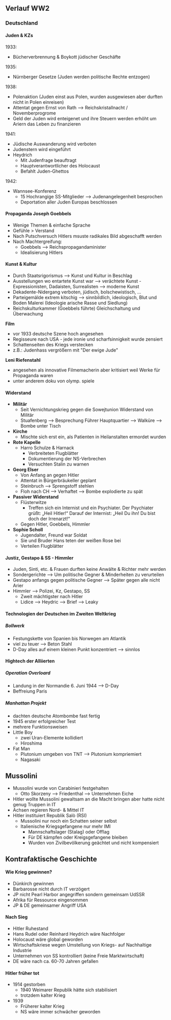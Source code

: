 ## Verlauf WW2
### Deutschland
#### Juden & KZs
1933:
- Bücherverbrennung & Boykott jüdischer Geschäfte

1935:
- Nürnberger Gesetze (Juden werden politische Rechte entzogen)

1938:
- Polenaktion (Juden einst aus Polen, wurden ausgewiesen aber durften nicht in Polen einreisen)
- Attentat gegen Ernst von Rath --> Reichskristallnacht / Novemberprogrome
- Geld der Juden wird enteigenet und ihre Steuern werden erhöht um Ariern das Leben zu finanzieren

1941:
- Jüdische Auswanderung wird verboten
- Judenstern wird eingeführt
- Heydrich
	- Mit Judenfrage beauftragt
	- Hauptverantwortlicher des Holocaust
	- Befahlt Juden-Ghettos

1942:
- Wannsee-Konferenz
	- 15 Hochrangige SS-Mitglieder --> Judenangelegenheit besprochen
	- Deportation aller Juden Europas beschlossen

#### Propaganda Joseph Goebbels
- Wenige Themen & einfache Sprache
- Gefühle > Verstand
- Nach Putschversuch Hitlers msuste radikales Bild abgeschafft werden
- Nach Machtergreifung:
	- Goebbels --> Reichspropagandaminister
	- Idealisierung Hitlers

#### Kunst & Kultur
-   Durch Staatsrigorismus --> Kunst und Kultur in Beschlag
-   Ausstellungen wo entartete Kunst war --> verächtete Kunst - Expressionisten, Dadaisten, Surrealisten --> moderne Kunst
-   Dekadente-Nidergang verboten, jüdisch, bolschewistisch, …
-   Parteigemälde extrem kitschig --> sinnbildlich, ideologisch, Blut und Boden Malerei (Ideologie arische Rasse und Siedlung)
-   Reichskulturkammer (Goebbels führte) Gleichschaltung und Überwachung

**Film**
-   vor 1933 deutsche Szene hoch angesehen
-   Regisseure nach USA - jede ironie und scharfsinnigkeit wurde zensiert
-   Schattenseiten des Kriegs verstecken
-   z.B.: Judenhass vergrößern mit "Der ewige Jude"

**Leni Riefenstahl**
-   angesehen als innovative Filmemacherin aber kritisiert weil Werke für Propaganda waren
-   unter anderem doku von olymp. spiele
  
#### Widerstand
- __Militär__
	- Seit Vernichtungskrieg gegen die Sowejtunion Widerstand von Militär
	- Stuafenberg --> Besprechung Führer Hauptquartier -->  Walküre --> Bombe unter Tisch
- __Kirche__
	- Mischte sich erst ein, als Patienten in Heilanstalten ermordet wurden
- __Rote Kapelle__
	- Harro Schulze & Harnack
		- Verbreiteten Flugblätter
		- Dokumentierung der NS-Verbrechen
		- Versuchten Stalin zu warnen
- __Georg Elser__
	- Von Anfang an gegen Hitler
	- Attentat in Bürgerbräukeller geplant
	- Steinbruch --> Sprengstoff stehlen
	- Floh nach CH --> Verhaftet --> Bombe explodierte zu spät
- __Passiver Widerstand__
	- Flüsterwitze
		- Treffen sich ein Internist und ein Psychiater. Der Psychiater grüßt: „Heil Hitler!“ Darauf der Internist: „Heil Du ihn! Du bist doch der Irrenarzt!“
	- Gegen Hitler, Goebbels, Himmler
- __Sophie Scholl__
	- Jugendalter, Freund war Soldat
	- Sie und Bruder Hans teten der weißen Rose bei
	- Verteilen Flugblätter

#### Justiz, Gestapo & SS - Himmler
- Juden, Sinti, etc. & Frauen durften keine Anwälte & Richter mehr werden
- Sondergerichte --> Um politische Gegner & Minderheiten zu verurteilen
- Gestapo anfangs gegen politische Gegner --> Später gegen alle nicht Arier
- Himmler --> Polizei, Kz, Gestapo, SS
	- Zweit mächtigster nach Hitler
	- Lidice --> Heydric --> Brief --> Leaky

#### Technologien der Deutschen im Zweiten Weltkrieg
##### Bollwerk
- Festungskette von Spanien bis Norwegen am Atlantik
- viel zu teuer --> Beton Stahl
- D-Day alles auf einem kleinen Punkt konzentriert --> sinnlos

#### Hightech der Alliierten
##### Operation Overloard
- Landung in der Normandie 6. Juni 1944 --> D-Day
- Beffreiung Paris

##### Manhattan Projekt
- dachten deutsche Atombombe fast fertig
- 1945 erster erfolgreicher Test
- mehrere Funktionsweisen
- Little Boy
	- zwei Uran-Elemente kollidiert
	- Hiroshima
- Fat Man
	- Plutonium umgeben von TNT --> Plutonium kompriemiert
	- Nagasaki

## Mussolini
- Mussolini wurde von Carabinieri festgehalten
	- Otto Skorzeny --> Friedenthal --> Unternehmen Eiche
- Hitler wollte Mussolini gewaltsam an die Macht bringen aber hatte nicht genug Truppen in IT
- Achsen regieren Nord- & Mittel IT
- Hitler instituiert Republik Salò (RSI)
	- Mussolini nur noch ein Schatten seiner selbst
	- Italienische Kriegsgefangene nur mehr IMI
		- Mannschaftslager (Stalag) oder Offlag
		- Für DE kämpfen oder Kreigsgefangene bleiben
		- Wurden von Zivilbevölkerung geächtet und nicht kompensiert

## Kontrafaktische Geschichte
#### Wie Krieg gewinnen?
- Dünkirch gewinnen
- Barbarosse nicht durch IT verzögert
- JP nicht Pearl Harbor angegriffen sondern gemeinsam UdSSR
- Afrika für Ressource eingenommen
- JP & DE gemeinsamer Angriff USA

#### Nach Sieg
- Hitler Ruhestand
- Hans Rudel oder Reinhard Heydrich wäre Nachfolger
- Holocaust wäre global geworden
- Wirtschaftskriese wegen Umstellung von Kriegs- auf Nachhaltige Industrie
- Unternehmen von SS kontrolliert (keine Freie Marktwirtschaft)
- DE wäre nach ca. 60-70 Jahren gefallen

#### Hitler früher tot
- 1914 gestorben
	- 1940 Weimarer Republik hätte sich stabilisiert
	- trotzdem kalter Krieg
- 1939
	- Früherer kalter Krieg
	- NS wäre immer schwächer geworden